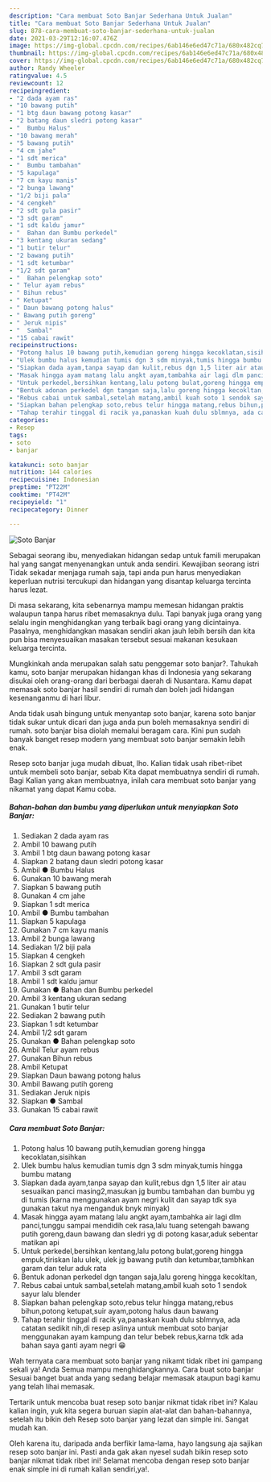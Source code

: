```yaml
---
description: "Cara membuat Soto Banjar Sederhana Untuk Jualan"
title: "Cara membuat Soto Banjar Sederhana Untuk Jualan"
slug: 878-cara-membuat-soto-banjar-sederhana-untuk-jualan
date: 2021-03-29T12:16:07.476Z
image: https://img-global.cpcdn.com/recipes/6ab146e6ed47c71a/680x482cq70/soto-banjar-foto-resep-utama.jpg
thumbnail: https://img-global.cpcdn.com/recipes/6ab146e6ed47c71a/680x482cq70/soto-banjar-foto-resep-utama.jpg
cover: https://img-global.cpcdn.com/recipes/6ab146e6ed47c71a/680x482cq70/soto-banjar-foto-resep-utama.jpg
author: Randy Wheeler
ratingvalue: 4.5
reviewcount: 12
recipeingredient:
- "2 dada ayam ras"
- "10 bawang putih"
- "1 btg daun bawang potong kasar"
- "2 batang daun sledri potong kasar"
- "  Bumbu Halus"
- "10 bawang merah"
- "5 bawang putih"
- "4 cm jahe"
- "1 sdt merica"
- "  Bumbu tambahan"
- "5 kapulaga"
- "7 cm kayu manis"
- "2 bunga lawang"
- "1/2 biji pala"
- "4 cengkeh"
- "2 sdt gula pasir"
- "3 sdt garam"
- "1 sdt kaldu jamur"
- "  Bahan dan Bumbu perkedel"
- "3 kentang ukuran sedang"
- "1 butir telur"
- "2 bawang putih"
- "1 sdt ketumbar"
- "1/2 sdt garam"
- "  Bahan pelengkap soto"
- " Telur ayam rebus"
- " Bihun rebus"
- " Ketupat"
- " Daun bawang potong halus"
- " Bawang putih goreng"
- " Jeruk nipis"
- "  Sambal"
- "15 cabai rawit"
recipeinstructions:
- "Potong halus 10 bawang putih,kemudian goreng hingga kecoklatan,sisihkan"
- "Ulek bumbu halus kemudian tumis dgn 3 sdm minyak,tumis hingga bumbu matang"
- "Siapkan dada ayam,tanpa sayap dan kulit,rebus dgn 1,5 liter air atau sesuaikan panci masing2,masukan jg bumbu tambahan dan bumbu yg di tumis (karna menggunakan ayam negri kulit dan sayap tdk sya gunakan takut nya menganduk bnyk minyak)"
- "Masak hingga ayam matang lalu angkt ayam,tambahka air lagi dlm panci,tunggu sampai mendidih cek rasa,lalu tuang setengah bawang putih goreng,daun bawang dan sledri yg di potong kasar,aduk sebentar matikan api"
- "Untuk perkedel,bersihkan kentang,lalu potong bulat,goreng hingga empuk,tiriskan lalu ulek, ulek jg bawang putih dan ketumbar,tambhkan garam dan telur aduk rata"
- "Bentuk adonan perkedel dgn tangan saja,lalu goreng hingga kecokltan,"
- "Rebus cabai untuk sambal,setelah matang,ambil kuah soto 1 sendok sayur lalu blender"
- "Siapkan bahan pelengkap soto,rebus telur hingga matang,rebus bihun,potong ketupat,suir ayam,potong halus daun bawang"
- "Tahap terahir tinggal di racik ya,panaskan kuah dulu sblmnya, ada catatan sedikit nih,di resep aslinya untuk membuat soto banjar menggunakan ayam kampung dan telur bebek rebus,karna tdk ada bahan saya ganti ayam negri 😁"
categories:
- Resep
tags:
- soto
- banjar

katakunci: soto banjar 
nutrition: 144 calories
recipecuisine: Indonesian
preptime: "PT22M"
cooktime: "PT42M"
recipeyield: "1"
recipecategory: Dinner

---
```



![Soto Banjar](https://img-global.cpcdn.com/recipes/6ab146e6ed47c71a/680x482cq70/soto-banjar-foto-resep-utama.jpg)

Sebagai seorang ibu, menyediakan hidangan sedap untuk famili merupakan hal yang sangat menyenangkan untuk anda sendiri. Kewajiban seorang istri Tidak sekadar menjaga rumah saja, tapi anda pun harus menyediakan keperluan nutrisi tercukupi dan hidangan yang disantap keluarga tercinta harus lezat.

Di masa  sekarang, kita sebenarnya mampu memesan hidangan praktis walaupun tanpa harus ribet memasaknya dulu. Tapi banyak juga orang yang selalu ingin menghidangkan yang terbaik bagi orang yang dicintainya. Pasalnya, menghidangkan masakan sendiri akan jauh lebih bersih dan kita pun bisa menyesuaikan masakan tersebut sesuai makanan kesukaan keluarga tercinta. 



Mungkinkah anda merupakan salah satu penggemar soto banjar?. Tahukah kamu, soto banjar merupakan hidangan khas di Indonesia yang sekarang disukai oleh orang-orang dari berbagai daerah di Nusantara. Kamu dapat memasak soto banjar hasil sendiri di rumah dan boleh jadi hidangan kesenanganmu di hari libur.

Anda tidak usah bingung untuk menyantap soto banjar, karena soto banjar tidak sukar untuk dicari dan juga anda pun boleh memasaknya sendiri di rumah. soto banjar bisa diolah memalui beragam cara. Kini pun sudah banyak banget resep modern yang membuat soto banjar semakin lebih enak.

Resep soto banjar juga mudah dibuat, lho. Kalian tidak usah ribet-ribet untuk membeli soto banjar, sebab Kita dapat membuatnya sendiri di rumah. Bagi Kalian yang akan membuatnya, inilah cara membuat soto banjar yang nikamat yang dapat Kamu coba.

<!--inarticleads1-->

##### Bahan-bahan dan bumbu yang diperlukan untuk menyiapkan Soto Banjar:

1. Sediakan 2 dada ayam ras
1. Ambil 10 bawang putih
1. Ambil 1 btg daun bawang potong kasar
1. Siapkan 2 batang daun sledri potong kasar
1. Ambil  ● Bumbu Halus
1. Gunakan 10 bawang merah
1. Siapkan 5 bawang putih
1. Gunakan 4 cm jahe
1. Siapkan 1 sdt merica
1. Ambil  ● Bumbu tambahan
1. Siapkan 5 kapulaga
1. Gunakan 7 cm kayu manis
1. Ambil 2 bunga lawang
1. Sediakan 1/2 biji pala
1. Siapkan 4 cengkeh
1. Siapkan 2 sdt gula pasir
1. Ambil 3 sdt garam
1. Ambil 1 sdt kaldu jamur
1. Gunakan  ● Bahan dan Bumbu perkedel
1. Ambil 3 kentang ukuran sedang
1. Gunakan 1 butir telur
1. Sediakan 2 bawang putih
1. Siapkan 1 sdt ketumbar
1. Ambil 1/2 sdt garam
1. Gunakan  ● Bahan pelengkap soto
1. Ambil  Telur ayam rebus
1. Gunakan  Bihun rebus
1. Ambil  Ketupat
1. Siapkan  Daun bawang potong halus
1. Ambil  Bawang putih goreng
1. Sediakan  Jeruk nipis
1. Siapkan  ● Sambal
1. Gunakan 15 cabai rawit




<!--inarticleads2-->

##### Cara membuat Soto Banjar:

1. Potong halus 10 bawang putih,kemudian goreng hingga kecoklatan,sisihkan
1. Ulek bumbu halus kemudian tumis dgn 3 sdm minyak,tumis hingga bumbu matang
1. Siapkan dada ayam,tanpa sayap dan kulit,rebus dgn 1,5 liter air atau sesuaikan panci masing2,masukan jg bumbu tambahan dan bumbu yg di tumis (karna menggunakan ayam negri kulit dan sayap tdk sya gunakan takut nya menganduk bnyk minyak)
1. Masak hingga ayam matang lalu angkt ayam,tambahka air lagi dlm panci,tunggu sampai mendidih cek rasa,lalu tuang setengah bawang putih goreng,daun bawang dan sledri yg di potong kasar,aduk sebentar matikan api
1. Untuk perkedel,bersihkan kentang,lalu potong bulat,goreng hingga empuk,tiriskan lalu ulek, ulek jg bawang putih dan ketumbar,tambhkan garam dan telur aduk rata
1. Bentuk adonan perkedel dgn tangan saja,lalu goreng hingga kecokltan,
1. Rebus cabai untuk sambal,setelah matang,ambil kuah soto 1 sendok sayur lalu blender
1. Siapkan bahan pelengkap soto,rebus telur hingga matang,rebus bihun,potong ketupat,suir ayam,potong halus daun bawang
1. Tahap terahir tinggal di racik ya,panaskan kuah dulu sblmnya, ada catatan sedikit nih,di resep aslinya untuk membuat soto banjar menggunakan ayam kampung dan telur bebek rebus,karna tdk ada bahan saya ganti ayam negri 😁




Wah ternyata cara membuat soto banjar yang nikamt tidak ribet ini gampang sekali ya! Anda Semua mampu menghidangkannya. Cara buat soto banjar Sesuai banget buat anda yang sedang belajar memasak ataupun bagi kamu yang telah lihai memasak.

Tertarik untuk mencoba buat resep soto banjar nikmat tidak ribet ini? Kalau kalian ingin, yuk kita segera buruan siapin alat-alat dan bahan-bahannya, setelah itu bikin deh Resep soto banjar yang lezat dan simple ini. Sangat mudah kan. 

Oleh karena itu, daripada anda berfikir lama-lama, hayo langsung aja sajikan resep soto banjar ini. Pasti anda gak akan nyesel sudah bikin resep soto banjar nikmat tidak ribet ini! Selamat mencoba dengan resep soto banjar enak simple ini di rumah kalian sendiri,ya!.

